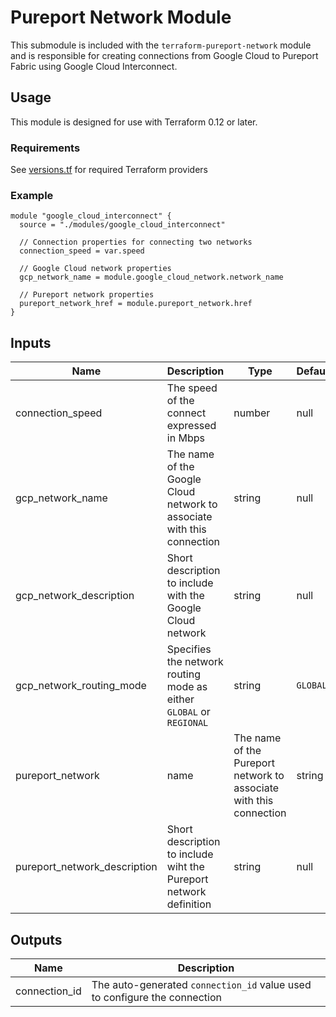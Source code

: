 # Pureport Network Module

This submodule is included with the `terraform-pureport-network` module and is
responsible for creating connections from Google Cloud to Pureport Fabric using 
Google Cloud Interconnect.

## Usage

This module is designed for use with Terraform 0.12 or later.

### Requirements

See [versions.tf](versions.tf) for required Terraform providers

### Example

```hcl
module "google_cloud_interconnect" {
  source = "./modules/google_cloud_interconnect"

  // Connection properties for connecting two networks
  connection_speed = var.speed

  // Google Cloud network properties 
  gcp_network_name = module.google_cloud_network.network_name

  // Pureport network properties
  pureport_network_href = module.pureport_network.href
}

```

## Inputs

| Name                         | Description                                                            | Type                                                               | Default  | Required |
| --- | --- | --- | --- | --- |
| connection_speed             | The speed of the connect expressed in Mbps                             | number                                                             | null     | yes      |
| gcp_network_name             | The name of the Google Cloud network to associate with this connection | string                                                             | null     | yes      |
| gcp_network_description      | Short description to include with the Google Cloud network             | string                                                             | null     | no       |
| gcp_network_routing_mode     | Specifies the network routing mode as either `GLOBAL` or `REGIONAL`    | string                                                             | `GLOBAL` | no       |
| pureport_network             | name                                                                   | The name of the Pureport network to associate with this connection | string   | null     | yes |
| pureport_network_description | Short description to include wiht the Pureport network definition      | string                                                             | null     | no       |


## Outputs

| Name          | Description                                                               |
| ------------- | ------------------------------------------------------------------------- |
| connection_id | The auto-generated `connection_id` value used to configure the connection |


